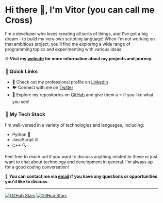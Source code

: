 # Hi there 👋, I'm Vitor (you can call me Cross)

I'm a developer who loves creating all sorts of things, and I've got a big dream - to build my very own scripting language! When I'm not working on that ambitious project, you'll find me exploring a wide range of programming topics and experimenting with various ideas.

🌐 **Visit my [website](https://cross-sniper.github.io/cross-sans) for more information about my projects and journey.**

### 🚀 Quick Links

- 💼 Check out my professional profile on [LinkedIn](https://www.linkedin.com/in/your-linkedin-profile)
- 🐦 Connect with me on [Twitter](https://twitter.com/your-twitter-handle)
- 🌟 Explore my repositories on [GitHub](https://github.com/cross-sniper) and give them a ⭐️ if you like what you see!

### 🔧 My Tech Stack

I'm well-versed in a variety of technologies and languages, including:

- Python 🐍
- JavaScript 🌐
- C++ 🔍

Feel free to reach out if you want to discuss anything related to these or just want to chat about technology and development in general. I'm always up for a good coding conversation!

💌 **You can contact me via [email](mailto:youremail@example.com) if you have any questions or opportunities you'd like to discuss.**

---

[![GitHub Stars](https://img.shields.io/github/languages/cross-sniper)](https://github.com/cross-sniper)
[![GitHub Stars](https://img.shields.io/github/stars/cross-sniper)](https://github.com/cross-sniper)
